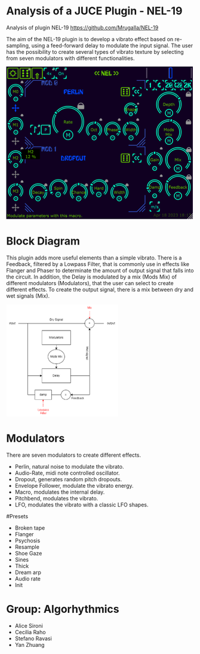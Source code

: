 # Analysis of a JUCE Plugin - NEL-19
Analysis of plugin NEL-19 https://github.com/Mrugalla/NEL-19

The aim of the NEL-19 plugin is to develop a vibrato effect based on re-sampling, using a feed-forward delay to modulate the input signal.
The user has the possibility to create several types of vibrato texture by selecting from seven modulators with different functionalities.

<div>
<img width="500px" src="gui.png">
<div>

# Block Diagram
This plugin adds more useful elements than a simple vibrato. There is a
Feedback, filtered by a Lowpass Filter, that is commonly use in effects
like Flanger and Phaser to determinate the amount of output signal that falls into the circuit.
In addition, the Delay is modulated by a mix (Mods Mix) of different modulators (Modulators), that
the user can select to create different effects.
To create the output signal, there is a mix between dry and wet signals (Mix).

<div>
<img width="300px" src="nel19.drawio.png">
<div>
 
# Modulators
There are seven modulators to create different effects.
* Perlin, natural noise to modulate the vibrato.
* Audio-Rate, midi note controlled oscillator.
* Dropout, generates random pitch dropouts.
* Envelope Follower, modulate the vibrato energy.
* Macro, modulates the internal delay.
* Pitchbend, modulates the vibrato.
* LFO, modulates the vibrato with a classic LFO shapes.
 
#Presets
* Broken tape
* Flanger 
* Psychosis 
* Resample 
* Shoe Gaze 
* Sines 
* Thick 
* Dream arp
* Audio rate
* Init
  
# Group: Algorhythmics 
* Alice Sironi
* Cecilia Raho
* Stefano Ravasi
* Yan Zhuang
